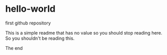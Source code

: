 # hello-world
first github repository

This is a simple readme that has no value so you should stop reading here.
So you shouldn't be reading this.

The end
